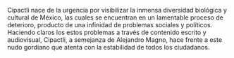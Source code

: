 Cipactli nace de la urgencia por visibilizar la inmensa diversidad biológica y cultural de México, las cuales se encuentran en un lamentable proceso de deterioro, producto de una infinidad de problemas sociales y políticos. Haciendo claros los estos problemas a través de contenido escrito y audiovisual, Cipactli, a semejanza de Alejandro Magno, hace frente a este nudo gordiano que atenta con la estabilidad de todos los ciudadanos.
